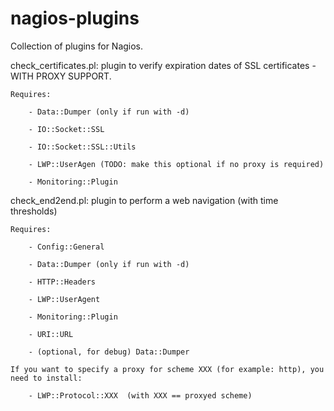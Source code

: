 # nagios-plugins

Collection of plugins for Nagios.

check_certificates.pl: plugin to verify expiration dates of SSL certificates - WITH PROXY SUPPORT.

    Requires:

        - Data::Dumper (only if run with -d)

        - IO::Socket::SSL

        - IO::Socket::SSL::Utils

        - LWP::UserAgen (TODO: make this optional if no proxy is required)

        - Monitoring::Plugin


check_end2end.pl: plugin to perform a web navigation (with time thresholds)

    Requires:

        - Config::General

        - Data::Dumper (only if run with -d)

        - HTTP::Headers

        - LWP::UserAgent

        - Monitoring::Plugin

        - URI::URL

        - (optional, for debug) Data::Dumper

    If you want to specify a proxy for scheme XXX (for example: http), you need to install:

        - LWP::Protocol::XXX  (with XXX == proxyed scheme)


